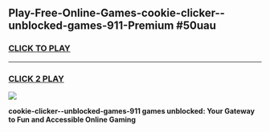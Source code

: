 
## Play-Free-Online-Games-cookie-clicker--unblocked-games-911-Premium #50uau
<h3>
<a href="https://premium.freeplayer.one?title=cookie-clicker--unblocked-games-911&ref=8M">CLICK TO PLAY</a></h3>
<hr>

<h3>
<a href="https://premium.freeplayer.one?title=cookie-clicker--unblocked-games-911&ref=8M">CLICK 2 PLAY</a>
  
</h3>

<a href="https://premium.freeplayer.one?title=cookie-clicker--unblocked-games-911&ref=8M"><img src="https://clearcache.store/games.png"></a>


**cookie-clicker--unblocked-games-911 games unblocked: Your Gateway to Fun and Accessible Online Gaming**
